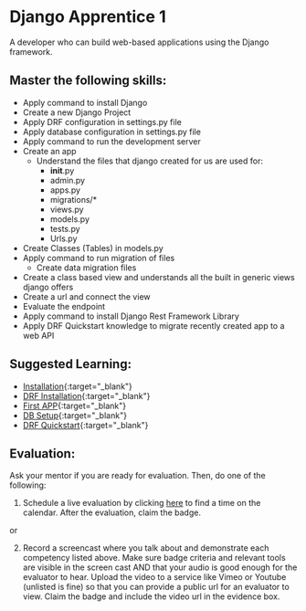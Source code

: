 # Django Apprentice 1

A developer who can build web-based applications using the Django framework.

## Master the following skills:

- Apply command to install Django
- Create a new Django Project
- Apply DRF configuration in settings.py file
- Apply database configuration in settings.py file
- Apply command to run the development server
- Create an app
  - Understand the files that django created for us are used for:
    - **init**.py
    - admin.py
    - apps.py
    - migrations/\*
    - views.py
    - models.py
    - tests.py
    - Urls.py
- Create Classes (Tables) in models.py
- Apply command to run migration of files
  - Create data migration files
- Create a class based view and understands all the built in generic views django offers
- Create a url and connect the view
- Evaluate the endpoint
- Apply command to install Django Rest Framework Library
- Apply DRF Quickstart knowledge to migrate recently created app to a web API

## Suggested Learning:

- [Installation](https://docs.djangoproject.com/en/3.0/intro/install/){:target="\_blank"}
- [DRF Installation](https://www.django-rest-framework.org/#installation){:target="\_blank"}
- [First APP](https://docs.djangoproject.com/en/3.0/intro/tutorial01/){:target="\_blank"}
- [DB Setup](https://docs.djangoproject.com/en/3.0/intro/tutorial02/){:target="\_blank"}
- [DRF Quickstart](https://www.django-rest-framework.org/tutorial/quickstart/){:target="\_blank"}

## Evaluation:

Ask your mentor if you are ready for evaluation. Then, do one of the following:

1. Schedule a live evaluation by clicking [here](https://calendly.com/codex-evaluations/full-stack) to find a time on the calendar. After the evaluation, claim the badge.

or

2. Record a screencast where you talk about and demonstrate each competency listed above. Make sure badge criteria and relevant tools are visible in the screen cast AND that your audio is good enough for the evaluator to hear. Upload the video to a service like Vimeo or Youtube (unlisted is fine) so that you can provide a public url for an evaluator to view. Claim the badge and include the video url in the evidence box.
